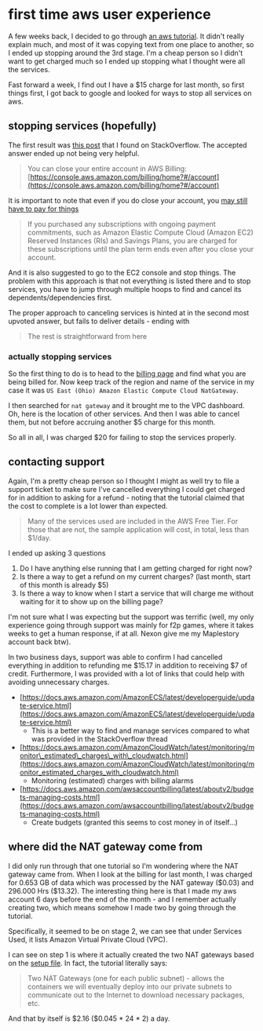 # first time aws user experience

A few weeks back, I decided to go through [an aws tutorial](https://aws.amazon.com/getting-started/hands-on/build-modern-app-fargate-lambda-dynamodb-python/).
It didn't really explain much, and most of it was copying text from one place to
another, so I ended up stopping around the 3rd stage. I'm a cheap person so I didn't
want to get charged much so I ended up stopping what I thought were all the services.

Fast forward a week, I find out I have a $15 charge for last month, so first things
first, I got back to google and looked for ways to stop all services on aws.

## stopping services (hopefully)

The first result was [this post](https://stackoverflow.com/questions/17528559/aws-how-to-disable-all-services)
that I found on StackOverflow. The accepted answer ended up not being very helpful.

> You can close your entire account in AWS Billing: [https://console.aws.amazon.com/billing/home?#/account](https://console.aws.amazon.com/billing/home?#/account)

It is important to note that even if you do close your account, you [may still have
to pay for things](https://aws.amazon.com/premiumsupport/knowledge-center/close-aws-account/)

> If you purchased any subscriptions with ongoing payment commitments, such as Amazon
> Elastic Compute Cloud (Amazon EC2) Reserved Instances (RIs) and Savings Plans,
> you are charged for these subscriptions until the plan term ends even after you
> close your account.

And it is also suggested to go to the EC2 console and stop things. The problem with
this approach is that not everything is listed there and to stop services, you have
to jump through multiple hoops to find and cancel its dependents/dependencies first.

The proper approach to canceling services is hinted at in the second most upvoted
answer, but fails to deliver details - ending with

> The rest is straightforward from here

### actually stopping services

So the first thing to do is to head to the [billing page](https://console.aws.amazon.com/billing/home)
and find what you are being billed for. Now keep track of the region and name of
the service in my case it was `US East (Ohio) Amazon Elastic Compute Cloud NatGateway`.

I then searched for `nat gateway` and it brought me to the VPC dashboard. Oh, here
is the location of other services. And then I was able to cancel them, but not before
accruing another $5 charge for this month.

So all in all, I was charged $20 for failing to stop the services properly.

## contacting support

Again, I'm a pretty cheap person so I thought I might as well try to file a support
ticket to make sure I've cancelled everything I could get charged for in addition
to asking for a refund - noting that the tutorial claimed that the cost to complete
is a lot lower than expected.

> Many of the services used are included in the AWS Free Tier. For those that are
> not, the sample application will cost, in total, less than $1/day.

I ended up asking 3 questions

1. Do I have anything else running that I am getting charged for right now?
2. Is there a way to get a refund on my current charges? (last month, start of this
   month is already $5)
3. Is there a way to know when I start a service that will charge me without waiting
   for it to show up on the billing page?

I'm not sure what I was expecting but the support was terrific (well, my only experience
going through support was mainly for f2p games, where it takes weeks to get a human
response, if at all. Nexon give me my Maplestory account back btw).

In two business days, support was able to confirm I had cancelled everything in addition
to refunding me \$15.17 in addition to receiving \$7 of credit. Furthermore, I was
provided with a lot of links that could help with avoiding unnecessary charges.

- [https://docs.aws.amazon.com/AmazonECS/latest/developerguide/update-service.html](https://docs.aws.amazon.com/AmazonECS/latest/developerguide/update-service.html)
  - This is a better way to find and manage services compared to what was provided
    in the StackOverflow thread
- [https://docs.aws.amazon.com/AmazonCloudWatch/latest/monitoring/monitor\_estimated\_charges\_with\_cloudwatch.html](https://docs.aws.amazon.com/AmazonCloudWatch/latest/monitoring/monitor_estimated_charges_with_cloudwatch.html)
  - Monitoring (estimated) charges with billing alarms
- [https://docs.aws.amazon.com/awsaccountbilling/latest/aboutv2/budgets-managing-costs.html](https://docs.aws.amazon.com/awsaccountbilling/latest/aboutv2/budgets-managing-costs.html)
  - Create budgets (granted this seems to cost money in of itself...)

## where did the NAT gateway come from

I did only run through that one tutorial so I'm wondering where the NAT gateway
came from. When I look at the billing for last month, I was charged for 0.653 GB
of data which was processed by the NAT gateway (\$0.03) and 296.000 Hrs (\$13.32).
The interesting thing here is that I made my aws account 6 days before the end of
the month - and I remember actually creating two, which means somehow I made two
by going through the tutorial.

Specifically, it seemed to be on stage 2, we can see that under Services Used, it
lists Amazon Virtual Private Cloud (VPC).

I can see on step 1 is where it actually created the two NAT gateways based on the
[setup file](https://github.com/aws-samples/aws-modern-application-workshop/blob/python/module-2/cfn/core.yml).
In fact, the tutorial literally says:

> Two NAT Gateways (one for each public subnet) - allows the containers we will
> eventually deploy into our private subnets to communicate out to the Internet
> to download necessary packages, etc.

And that by itself is \$2.16 (\$0.045 \* 24 * 2) a day.
